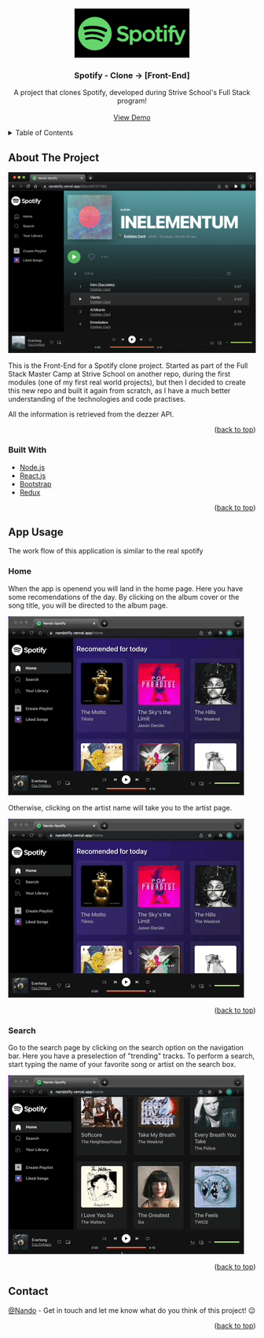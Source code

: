 <div id="top"></div>

<!-- PROJECT LOGO -->
<br />
<div align="center">
  <a href="https://github.com/Nando-C/StriveM7D5">
    <img src="public/spotify-logo.png" alt="Logo" height="100">
  </a>

<h3 align="center">Spotify - Clone  -> [Front-End]</h3>

  <p align="center">
    A project that clones Spotify, developed during Strive School's Full Stack program!
    <br />
    <br />
    <a href="https://nandotify.vercel.app/">View Demo</a>
    <!-- ·
    <a href="https://github.com/Nando-C/Buildweek2/issues">Report Bug</a> -->
  </p>
</div>

<!-- TABLE OF CONTENTS -->
<details>
  <summary>Table of Contents</summary>
  <ol>
    <li>
      <a href="#about-the-project">About The Project</a>
      <ul>
        <li><a href="#built-with">Built With</a></li>
      </ul>
    </li>
    <li><a href="#usage">Usage</a>
     <ul>
        <li><a href="#">feature</a></li>
      </ul>
    </li>
    <li><a href="#contact">Contact</a></li>
  </ol>
</details>

<!-- ABOUT THE PROJECT -->

## About The Project

<img src="public/nandotify-screenshot.png" alt="album">

This is the Front-End for a Spotify clone project. Started as part of the Full Stack Master Camp at Strive School on another repo, during the first modules (one of my first real world projects), but then I decided to create this new repo and built it again from scratch, as I have a much better understanding of the technologies and code practises.

All the information is retrieved from the dezzer API.

<p align="right">(<a href="#top">back to top</a>)</p>

### Built With

- [Node.js](https://nodejs.org/)
- [React.js](https://reactjs.org/)
- [Bootstrap](https://getbootstrap.com)
- [Redux](https://redux.js.org/)

<p align="right">(<a href="#top">back to top</a>)</p>

<!-- USAGE EXAMPLES -->

## App Usage

The work flow of this application is similar to the real spotify

### Home

When the app is openend you will land in the home page.
Here you have some recomendations of the day.
By clicking on the album cover or the song title, you will be directed to the album page.

<img src="public/assets/home-album.gif" alt="to-album">

Otherwise, clicking on the artist name will take you to the artist page.

<img src="public/assets/home-artist.gif" alt="to-artist">

<p align="right">(<a href="#top">back to top</a>)</p>

### Search

Go to the search page by clicking on the search option on the navigation bar.
Here you have a preselection of "trending" tracks.
To perform a search, start typing the name of your favorite song or artist on the search box.

<img src="public/assets/search.gif" alt="search">

<p align="right">(<a href="#top">back to top</a>)</p>

<!-- CONTACT -->

## Contact

[@Nando](https://hernando-crespo.vercel.app/) - Get in touch and let me know what do you think of this project! 😉

<p align="right">(<a href="#top">back to top</a>)</p>
